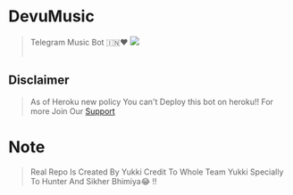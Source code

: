 # DevuMusic
>Telegram Music Bot 🇮🇳❤️
<img src="https://telegra.ph/file/6b571422950e94bf82d3c.png"/><br><br>




<!--
> 🖇 Heroku Deployment
>Click the button below to deploy on Heroku!
<p align="center"><a href="https://heroku.com/deploy?template=https://github.com/HYPER-AD13/DevuMusic"><img src="https://img.shields.io/badge/Deploy%20To%20Heroku-blueviolet?style=for-the-badge&logo=heroku" width="200""/></a>
</p>
-->

## Disclaimer
> As of Heroku new policy You can't Deploy this bot on heroku!!
For more Join Our [Support](https://t.me/SilentVerse)
# Note
> Real Repo Is Created By Yukki
Credit To Whole Team Yukki Specially To Hunter And Sikher Bhimiya😂 !!
